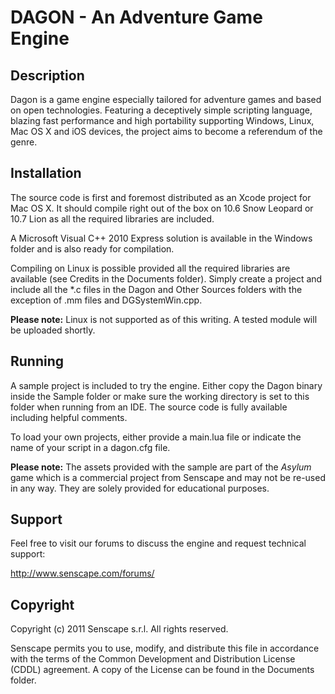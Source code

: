 # DAGON - An Adventure Game Engine

## Description

Dagon is a game engine especially tailored for adventure games and based on open
technologies. Featuring a deceptively simple scripting language, blazing fast performance and high portability supporting Windows, Linux, Mac OS X and iOS devices, the project aims to become a referendum of the genre.

## Installation

The source code is first and foremost distributed as an Xcode project for Mac OS X. It should compile right out of the box on 10.6 Snow Leopard or 10.7 Lion as all the
required libraries are included.

A Microsoft Visual C++ 2010 Express solution is available in the Windows folder and is also ready for compilation.

Compiling on Linux is possible provided all the required libraries are available (see Credits in the Documents folder). Simply create a project and include all the *.c files
in the Dagon and Other Sources folders with the exception of .mm files and
DGSystemWin.cpp.

**Please note:** Linux is not supported as of this writing. A tested module will be
uploaded shortly.

## Running

A sample project is included to try the engine. Either copy the Dagon binary inside the
Sample folder or make sure the working directory is set to this folder when running from
an IDE. The source code is fully available including helpful comments.

To load your own projects, either provide a main.lua file or indicate the name of your
script in a dagon.cfg file.

**Please note:** The assets provided with the sample are part of the _Asylum_ game which
is a commercial project from Senscape and may not be re-used in any way. They are solely
provided for educational purposes.

## Support

Feel free to visit our forums to discuss the engine and request technical support:

http://www.senscape.com/forums/

## Copyright

Copyright (c) 2011 Senscape s.r.l.
All rights reserved.

Senscape permits you to use, modify, and distribute this file in accordance with the terms of the Common Development and Distribution License (CDDL) agreement. A copy of the License
can be found in the Documents folder.
